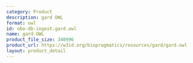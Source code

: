 ```yaml
---
category: Product
description: gard OWL
format: owl
id: obo-db-ingest.gard.owl
name: gard OWL
product_file_size: 340996
product_url: https://w3id.org/biopragmatics/resources/gard/gard.owl
layout: product_detail
---
```

